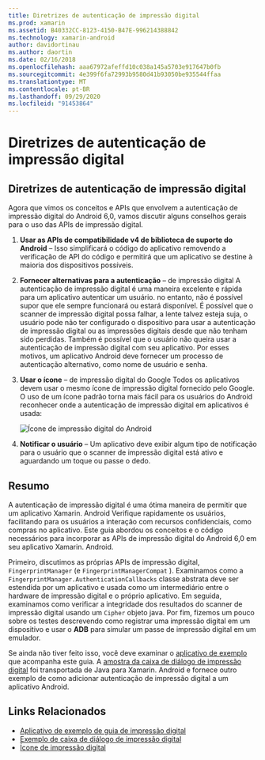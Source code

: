 ```yaml
---
title: Diretrizes de autenticação de impressão digital
ms.prod: xamarin
ms.assetid: B40332CC-8123-4150-B47E-996214388842
ms.technology: xamarin-android
author: davidortinau
ms.author: daortin
ms.date: 02/16/2018
ms.openlocfilehash: aaa67972afeffd10c038a145a5703e917647b0fb
ms.sourcegitcommit: 4e399f6fa72993b9580d41b93050be935544ffaa
ms.translationtype: MT
ms.contentlocale: pt-BR
ms.lasthandoff: 09/29/2020
ms.locfileid: "91453864"
---
```

# <a name="fingerprint-authentication-guidance"></a>Diretrizes de autenticação de impressão digital

## <a name="fingerprint-authentication-guidance"></a>Diretrizes de autenticação de impressão digital

Agora que vimos os conceitos e APIs que envolvem a autenticação de impressão digital do Android 6,0, vamos discutir alguns conselhos gerais para o uso das APIs de impressão digital.

1. **Usar as APIs de compatibilidade v4 de biblioteca de suporte do Android** &ndash; Isso simplificará o código do aplicativo removendo a verificação de API do código e permitirá que um aplicativo se destine à maioria dos dispositivos possíveis.
2. **Fornecer alternativas para a autenticação** &ndash; de impressão digital A autenticação de impressão digital é uma maneira excelente e rápida para um aplicativo autenticar um usuário. no entanto, não é possível supor que ele sempre funcionará ou estará disponível. É possível que o scanner de impressão digital possa falhar, a lente talvez esteja suja, o usuário pode não ter configurado o dispositivo para usar a autenticação de impressão digital ou as impressões digitais desde que não tenham sido perdidas. Também é possível que o usuário não queira usar a autenticação de impressão digital com seu aplicativo. Por esses motivos, um aplicativo Android deve fornecer um processo de autenticação alternativo, como nome de usuário e senha.
3. **Usar o ícone** &ndash; de impressão digital do Google Todos os aplicativos devem usar o mesmo ícone de impressão digital fornecido pelo Google. O uso de um ícone padrão torna mais fácil para os usuários do Android reconhecer onde a autenticação de impressão digital em aplicativos é usada: 
    
    ![Ícone de impressão digital do Android](summary-images/ic-fp-40px.png)
    
4. **Notificar o usuário** &ndash; Um aplicativo deve exibir algum tipo de notificação para o usuário que o scanner de impressão digital está ativo e aguardando um toque ou passe o dedo. 

## <a name="summary"></a>Resumo

A autenticação de impressão digital é uma ótima maneira de permitir que um aplicativo Xamarin. Android Verifique rapidamente os usuários, facilitando para os usuários a interação com recursos confidenciais, como compras no aplicativo. Este guia abordou os conceitos e o código necessários para incorporar as APIs de impressão digital do Android 6,0 em seu aplicativo Xamarin. Android.

Primeiro, discutimos as próprias APIs de impressão digital, `FingerprintManager` (e `FingerprintManagerCompat` ). Examinamos como a `FingerprintManager.AuthenticationCallbacks` classe abstrata deve ser estendida por um aplicativo e usada como um intermediário entre o hardware de impressão digital e o próprio aplicativo. Em seguida, examinamos como verificar a integridade dos resultados do scanner de impressão digital usando um `Cipher` objeto java. Por fim, fizemos um pouco sobre os testes descrevendo como registrar uma impressão digital em um dispositivo e usar o **ADB** para simular um passe de impressão digital em um emulador. 

Se ainda não tiver feito isso, você deve examinar o [aplicativo de exemplo](https://github.com/xamarin/monodroid-samples/tree/master/FingerprintGuide) que acompanha este guia. A [amostra da caixa de diálogo de impressão digital](/samples/xamarin/monodroid-samples/android-m-fingerprintdialog) foi transportada de Java para Xamarin. Android e fornece outro exemplo de como adicionar autenticação de impressão digital a um aplicativo Android.

## <a name="related-links"></a>Links Relacionados

- [Aplicativo de exemplo de guia de impressão digital](https://github.com/xamarin/monodroid-samples/tree/master/FingerprintGuide)
- [Exemplo de caixa de diálogo de impressão digital](/samples/xamarin/monodroid-samples/android-m-fingerprintdialog)
- [Ícone de impressão digital](https://raw.githubusercontent.com/xamarin/monodroid-samples/master/FingerprintGuide/FingerprintSampleApp/Resources/drawable-hdpi/ic_fp_40px.png)